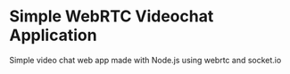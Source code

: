 # Simple WebRTC Videochat Application
Simple video chat web app made with Node.js using webrtc and socket.io
